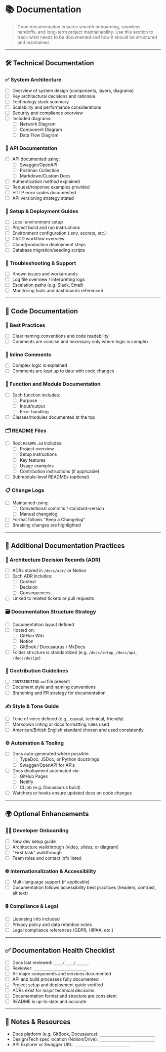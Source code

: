 # 📚 Documentation

> Good documentation ensures smooth onboarding, seamless handoffs, and long-term project maintainability. Use this section to track what needs to be documented and how it should be structured and maintained.

---

## 🛠️ Technical Documentation

### ✅ System Architecture

- [ ] Overview of system design (components, layers, diagrams)
- [ ] Key architectural decisions and rationale
- [ ] Technology stack summary
- [ ] Scalability and performance considerations
- [ ] Security and compliance overview
- [ ] Included diagrams:
  - [ ] Network Diagram
  - [ ] Component Diagram
  - [ ] Data Flow Diagram

### 🔌 API Documentation

- [ ] API documented using:
  - [ ] Swagger/OpenAPI
  - [ ] Postman Collection
  - [ ] Markdown/Custom Docs
- [ ] Authentication method explained
- [ ] Request/response examples provided
- [ ] HTTP error codes documented
- [ ] API versioning strategy stated

### 🚀 Setup & Deployment Guides

- [ ] Local environment setup
- [ ] Project build and run instructions
- [ ] Environment configuration (.env, secrets, etc.)
- [ ] CI/CD workflow overview
- [ ] Cloud/production deployment steps
- [ ] Database migration/seeding scripts

### 🧰 Troubleshooting & Support

- [ ] Known issues and workarounds
- [ ] Log file overview / interpreting logs
- [ ] Escalation paths (e.g. Slack, Email)
- [ ] Monitoring tools and dashboards referenced

---

## 🧾 Code Documentation

### 🧠 Best Practices

- [ ] Clear naming conventions and code readability
- [ ] Comments are concise and necessary only where logic is complex

### 📌 Inline Comments

- [ ] Complex logic is explained
- [ ] Comments are kept up to date with code changes

### 🧭 Function and Module Documentation

- [ ] Each function includes:
  - [ ] Purpose
  - [ ] Input/output
  - [ ] Error handling
- [ ] Classes/modules documented at the top

### 🗂️ README Files

- [ ] Root `README.md` includes:
  - [ ] Project overview
  - [ ] Setup instructions
  - [ ] Key features
  - [ ] Usage examples
  - [ ] Contribution instructions (if applicable)
- [ ] Submodule-level READMEs (optional)

### 📋 Change Logs

- [ ] Maintained using:
  - [ ] Conventional commits / standard-version
  - [ ] Manual changelog
- [ ] Format follows "Keep a Changelog"
- [ ] Breaking changes are highlighted

---

## 📌 Additional Documentation Practices

### 📄 Architecture Decision Records (ADR)

- [ ] ADRs stored in `/docs/adr/` or Notion
- [ ] Each ADR includes:
  - [ ] Context
  - [ ] Decision
  - [ ] Consequences
- [ ] Linked to related tickets or pull requests

### 🗃️ Documentation Structure Strategy

- [ ] Documentation layout defined
- [ ] Hosted on:
  - [ ] GitHub Wiki
  - [ ] Notion
  - [ ] GitBook / Docusaurus / MkDocs
- [ ] Folder structure is standardized (e.g. `/docs/setup`, `/docs/api`, `/docs/design`)

### 👥 Contribution Guidelines

- [ ] `CONTRIBUTING.md` file present
- [ ] Document style and naming conventions
- [ ] Branching and PR strategy for documentation

### ✍️ Style & Tone Guide

- [ ] Tone of voice defined (e.g., casual, technical, friendly)
- [ ] Markdown linting or docs formatting rules used
- [ ] American/British English standard chosen and used consistently

### ⚙️ Automation & Tooling

- [ ] Docs auto-generated where possible:
  - [ ] TypeDoc, JSDoc, or Python docstrings
  - [ ] Swagger/OpenAPI for APIs
- [ ] Docs deployment automated via:
  - [ ] GitHub Pages
  - [ ] Netlify
  - [ ] CI job (e.g. Docusaurus build)
- [ ] Watchers or hooks ensure updated docs on code changes

---

## 🌍 Optional Enhancements

### 🧑‍💻 Developer Onboarding

- [ ] New dev setup guide
- [ ] Architecture walkthrough (video, slides, or diagram)
- [ ] "First task" walkthrough
- [ ] Team roles and contact info listed

### 🌐 Internationalization & Accessibility

- [ ] Multi-language support (if applicable)
- [ ] Documentation follows accessibility best practices (headers, contrast, alt text)

### 🔒 Compliance & Legal

- [ ] Licensing info included
- [ ] Privacy policy and data retention notes
- [ ] Legal compliance references (GDPR, HIPAA, etc.)

---

## ✅ Documentation Health Checklist

- [ ] Docs last reviewed: `____/____/______`
- [ ] Reviewer: `________________________`
- [ ] All major components and services documented
- [ ] API and build processes fully documented
- [ ] Project setup and deployment guide verified
- [ ] ADRs exist for major technical decisions
- [ ] Documentation format and structure are consistent
- [ ] README is up-to-date and accurate

---

## 🔗 Notes & Resources

- Docs platform (e.g. GitBook, Docusaurus): `_________________________`
- Design/Tech spec location (Notion/Drive): `_________________________`
- API Explorer or Swagger URL: `_________________________`
